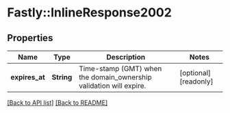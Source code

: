 # Fastly::InlineResponse2002

## Properties

| Name | Type | Description | Notes |
| ---- | ---- | ----------- | ----- |
| **expires_at** | **String** | Time-stamp (GMT) when the domain_ownership validation will expire. | [optional][readonly] |

[[Back to API list]](../../README.md#endpoints) [[Back to README]](../../README.md)

